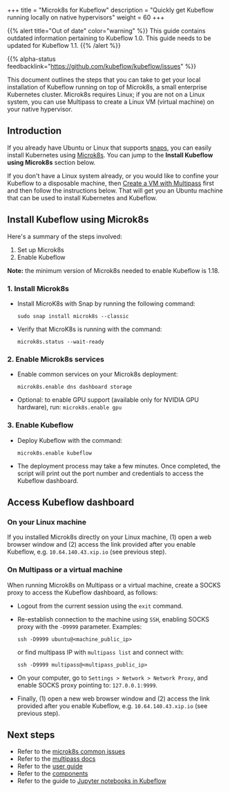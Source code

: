 +++
title = "Microk8s for Kubeflow"
description = "Quickly get Kubeflow running locally on native hypervisors"
weight = 60
+++

{{% alert title="Out of date" color="warning" %}}
This guide contains outdated information pertaining to Kubeflow 1.0. This guide
needs to be updated for Kubeflow 1.1.
{{% /alert %}}


{{% alpha-status 
  feedbacklink="https://github.com/kubeflow/kubeflow/issues" %}}

This document outlines the steps that you can take to get your local installation of Kubeflow running on top of Microk8s, a small enterprise Kubernetes cluster. Microk8s requires Linux; if you are not on a Linux system, you can use Multipass to create a Linux VM (virtual machine) on your native hypervisor.

## Introduction

If you already have Ubuntu or Linux that supports [snaps](https://snapcraft.io/), you can easily install Kubernetes using [Microk8s](https://microk8s.io/). You can jump to the **Install Kubeflow using Microk8s** section below.

If you don't have a Linux system already, or you would like to confine your Kubeflow to a disposable machine, then [Create a VM with Multipass](https://multipass.run/) first and then follow the instructions below. That will get you an Ubuntu machine that can be used to install Kubernetes and Kubeflow.

## Install Kubeflow using Microk8s

Here's a summary of the steps involved:

1. Set up Microk8s
2. Enable Kubeflow

**Note:** the minimum version of Microk8s needed to enable Kubeflow is 1.18.

### 1. Install Microk8s

- Install MicroK8s with Snap by running the following command:

    ```
    sudo snap install microk8s --classic
    ```

- Verify that MicroK8s is running with the command:

    ```
    microk8s.status --wait-ready
    ```

### 2. Enable Microk8s services

- Enable common services on your Microk8s deployment:

    ```
    microk8s.enable dns dashboard storage
    ```

- Optional: to enable GPU support (available only for NVIDIA GPU hardware), run: `microk8s.enable gpu`

### 3. Enable Kubeflow

- Deploy Kubeflow with the command:

    ```
    microk8s.enable kubeflow
    ```

- The deployment process may take a few minutes. Once completed, the script will print out the port number and credentials to access the Kubeflow dashboard.

## Access Kubeflow dashboard

### On your Linux machine
If you installed Microk8s directly on your Linux machine, (1) open a web browser window and (2) access the link provided after you enable Kubeflow, e.g. `10.64.140.43.xip.io` (see previous step).

### On Multipass or a virtual machine
When running Microk8s on Multipass or a virtual machine, create a SOCKS proxy to access the Kubeflow dashboard, as follows:

* Logout from the current session using the `exit` command.
* Re-establish connection to the machine using `SSH`, enabling SOCKS proxy with the `-D9999` parameter. Examples:

    ```
    ssh -D9999 ubuntu@<machine_public_ip>
    ```

    or find multipass IP with `multipass list` and connect with:

    ```
    ssh -D9999 multipass@<multipass_public_ip>
    ```

* On your computer, go to `Settings > Network > Network Proxy`, and enable SOCKS proxy pointing to: `127.0.0.1:9999`.

* Finally, (1) open a new web browser window and (2) access the link provided after you enable Kubeflow, e.g. `10.64.140.43.xip.io` (see previous step).

## Next steps

* Refer to the [microk8s common issues](https://microk8s.io/docs/troubleshooting)
* Refer to the [multipass docs](https://multipass.run/docs)
* Refer to the [user guide](/docs/)
* Refer to the [components](/docs/components/)
* Refer to the guide to [Jupyter notebooks in Kubeflow](/docs/notebooks/)
